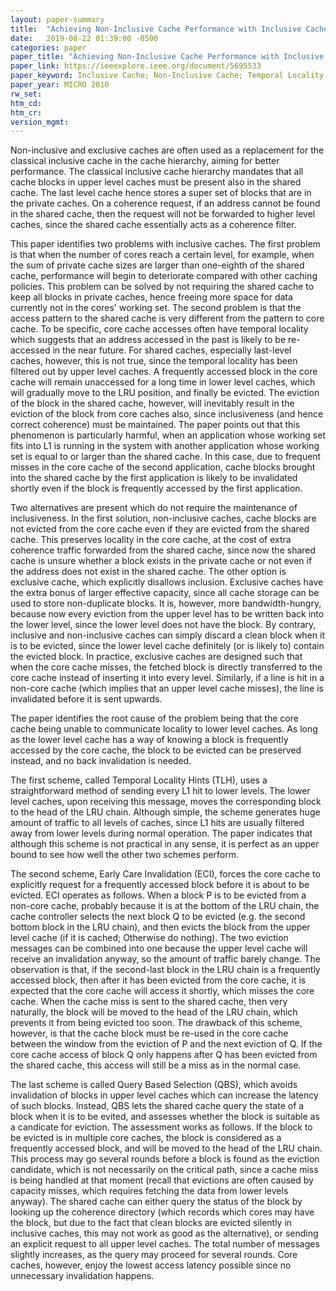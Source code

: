 ```yaml
---
layout: paper-summary
title:  "Achieving Non-Inclusive Cache Performance with Inclusive Caches"
date:   2019-08-22 01:39:00 -0500
categories: paper
paper_title: "Achieving Non-Inclusive Cache Performance with Inclusive Caches"
paper_link: https://ieeexplore.ieee.org/document/5695533
paper_keyword: Inclusive Cache; Non-Inclusive Cache; Temporal Locality
paper_year: MICRO 2010
rw_set: 
htm_cd: 
htm_cr: 
version_mgmt: 
---
```


Non-inclusive and exclusive caches are often used as a replacement for the classical inclusive cache in the cache hierarchy,
aiming for better performance. The classical inclusive cache hierarchy mandates that all cache blocks in upper level caches
must be present also in the shared cache. The last level cache hence stores a super set of blocks that are in the private caches.
On a coherence request, if an address cannot be found in the shared cache, then the request will not be forwarded to higher 
level caches, since the shared cache essentially acts as a coherence filter. 

This paper identifies two problems with inclusive caches. The first problem is that when the number of cores reach a certain
level, for example, when the sum of private cache sizes are larger than one-eighth of the shared cache, performance will begin to
deteriorate compared with other caching policies. This problem can be solved by not requiring the shared cache to keep all
blocks in private caches, hence freeing more space for data currently not in the cores' working set. The second problem
is that the access pattern to the shared cache is very different from the pattern to core cache. To be specific, core cache
accesses often have temporal locality which suggests that an address accessed in the past is likely to be re-accessed in the 
near future. For shared caches, especially last-level caches, however, this is not true, since the temporal locality has
been filtered out by upper level caches. A frequently accessed block in the core cache will remain unaccessed for a long 
time in lower level caches, which will gradually move to the LRU position, and finally be evicted. The eviction of the 
block in the shared cache, however, will inevitably result in the eviction of the block from core caches also, since 
inclusiveness (and hence correct coherence) must be maintained. The paper points out that this phenomenon is particularly
harmful, when an application whose working set fits into L1 is running in the system with another application whose working 
set is equal to or larger than the shared cache. In this case, due to frequent misses in the core cache of the second 
application, cache blocks brought into the shared cache by the first application is likely to be invalidated shortly even 
if the block is frequently accessed by the first application.

Two alternatives are present which do not require the maintenance of inclusiveness. In the first solution, non-inclusive
caches, cache blocks are not evicted from the core cache even if they are evicted from the shared cache. This preserves 
locality in the core cache, at the cost of extra coherence traffic forwarded from the shared cache, since now the 
shared cache is unsure whether a block exists in the private cache or not even if the address does not exist in the
shared cache. The other option is exclusive cache, which explicitly disallows inclusion. Exclusive caches have the 
extra bonus of larger effective capacity, since all cache storage can be used to store non-duplicate blocks. It is, however, 
more bandwidth-hungry, because now every eviction from the upper level has to be written back into the lower level,
since the lower level does not have the block. By contrary, inclusive and non-inclusive caches can simply discard a clean
block when it is to be evicted, since the lower level cache definitely (or is likely to) contain the evicted block.
In practice, exclusive caches are designed such that when the core cache misses, the fetched block is directly transferred
to the core cache instead of inserting it into every level. Similarly, if a line is hit in a non-core cache (which 
implies that an upper level cache misses), the line is invalidated before it is sent upwards.

The paper identifies the root cause of the problem being that the core cache being unable to communicate locality to
lower level caches. As long as the lower level cache has a way of knowing a block is frequently accessed by the core
cache, the block to be evicted can be preserved instead, and no back invalidation is needed. 

The first scheme, called Temporal Locality Hints (TLH), uses a straightforward method of sending every L1 hit to 
lower levels. The lower level caches, upon receiving this message, moves the corresponding block to the head of 
the LRU chain. Although simple, the scheme generates huge amount of traffic to all levels of caches, since L1 hits 
are usually filtered away from lower levels during normal operation. The paper indicates that although this scheme is
not practical in any sense, it is perfect as an upper bound to see how well the other two schemes perform.

The second scheme, Early Care Invalidation (ECI), forces the core cache to explicitly request for a frequently accessed 
block before it is about to be evicted. ECI operates as follows. When a block P is to be evicted from a non-core cache, 
probably because it is at the bottom of the LRU chain, the cache controller selects the next block Q to be evicted
(e.g. the second bottom block in the LRU chain), and then evicts the block from the upper level cache (if it is cached;
Otherwise do nothing). The two eviction messages can be combined into one because the upper level cache will receive 
an invalidation anyway, so the amount of traffic barely change. The observation is that, if the second-last block 
in the LRU chain is a frequently accessed block, then after it has been evicted from the core cache, it is expected
that the core cache will access it shortly, which misses the core cache. When the cache miss is sent to the shared
cache, then very naturally, the block will be moved to the head of the LRU chain, which prevents it from being evicted
too soon. The drawback of this scheme, however, is that the cache block must be re-used in the core cache between the 
window from the eviction of P and the next eviction of Q. If the core cache access of block Q only happens after Q has
been evicted from the shared cache, this access will still be a miss as in the normal case.

The last scheme is called Query Based Selection (QBS), which avoids invalidation of blocks in upper level caches
which can increase the latency of such blocks. Instead, QBS lets the shared cache query the state of a block when
it is to be evited, and assesses whether the block is suitable as a candicate for eviction. The assessment works 
as follows. If the block to be evicted is in multiple core caches, the block is considered as a frequently
accessed block, and will be moved to the head of the LRU chain. This process may go several rounds before a 
block is found as the eviction candidate, which is not necessarily on the critical path, since a cache miss is
being handled at that moment (recall that evictions are often caused by capacity misses, which requires fetching the 
data from lower levels anyway). The shared cache can either query the status of the block by looking up the coherence 
directory (which records which cores may have the block, but due to the fact that clean blocks are evicted silently in
inclusive caches, this may not work as good as the alternative), or sending an explicit request to all upper level
caches. The total number of messages slightly increases, as the query may proceed for several rounds. Core caches,
however, enjoy the lowest access latency possible since no unnecessary invalidation happens.